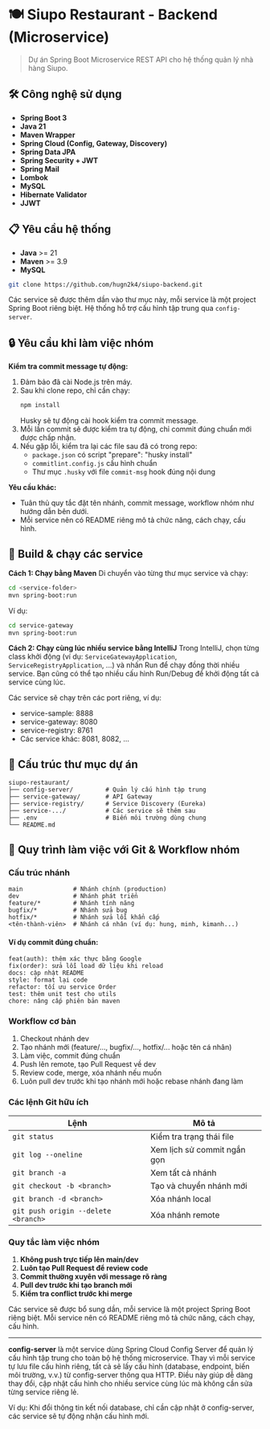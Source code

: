 
# 🍽️ Siupo Restaurant - Backend (Microservice)

> Dự án Spring Boot Microservice REST API cho hệ thống quản lý nhà hàng Siupo.


## 🛠️ Công nghệ sử dụng

- **Spring Boot 3**
- **Java 21**
- **Maven Wrapper**
- **Spring Cloud (Config, Gateway, Discovery)**
- **Spring Data JPA**
- **Spring Security + JWT**
- **Spring Mail**
- **Lombok**
- **MySQL**
- **Hibernate Validator**
- **JJWT**


## 📋 Yêu cầu hệ thống

- **Java** >= 21
- **Maven** >= 3.9
- **MySQL**


```bash
git clone https://github.com/hugn2k4/siupo-backend.git
```


Các service sẽ được thêm dần vào thư mục này, mỗi service là một project Spring Boot riêng biệt.
Hệ thống hỗ trợ cấu hình tập trung qua `config-server`.


## 🔒 Yêu cầu khi làm việc nhóm

**Kiểm tra commit message tự động:**
1. Đảm bảo đã cài Node.js trên máy.
2. Sau khi clone repo, chỉ cần chạy:
   ```bash
   npm install
   ```
   Husky sẽ tự động cài hook kiểm tra commit message.
3. Mỗi lần commit sẽ được kiểm tra tự động, chỉ commit đúng chuẩn mới được chấp nhận.
4. Nếu gặp lỗi, kiểm tra lại các file sau đã có trong repo:
   - `package.json` có script "prepare": "husky install"
   - `commitlint.config.js` cấu hình chuẩn
   - Thư mục `.husky` với file `commit-msg` hook đúng nội dung

**Yêu cầu khác:**
- Tuân thủ quy tắc đặt tên nhánh, commit message, workflow nhóm như hướng dẫn bên dưới.
- Mỗi service nên có README riêng mô tả chức năng, cách chạy, cấu hình.


## 🚀 Build & chạy các service

**Cách 1: Chạy bằng Maven**
Di chuyển vào từng thư mục service và chạy:
```bash
cd <service-folder>
mvn spring-boot:run
```
Ví dụ:
```bash
cd service-gateway
mvn spring-boot:run
```

**Cách 2: Chạy cùng lúc nhiều service bằng IntelliJ**
Trong IntelliJ, chọn từng class khởi động (ví dụ: `ServiceGatewayApplication`, `ServiceRegistryApplication`, ...) và nhấn Run để chạy đồng thời nhiều service.
Bạn cũng có thể tạo nhiều cấu hình Run/Debug để khởi động tất cả service cùng lúc.

Các service sẽ chạy trên các port riêng, ví dụ:
- service-sample: 8888
- service-gateway: 8080
- service-registry: 8761
- Các service khác: 8081, 8082, ...


## 📁 Cấu trúc thư mục dự án

```text
siupo-restaurant/
├── config-server/         # Quản lý cấu hình tập trung
├── service-gateway/       # API Gateway
├── service-registry/      # Service Discovery (Eureka)
├── service-.../           # Các service sẽ thêm sau
├── .env                   # Biến môi trường dùng chung
└── README.md
```


## 🌿 Quy trình làm việc với Git & Workflow nhóm

### Cấu trúc nhánh

```text
main              # Nhánh chính (production)
dev               # Nhánh phát triển
feature/*         # Nhánh tính năng
bugfix/*          # Nhánh sửa bug
hotfix/*          # Nhánh sửa lỗi khẩn cấp
<tên-thành-viên>  # Nhánh cá nhân (ví dụ: hung, minh, kimanh...)
```


#### Ví dụ commit đúng chuẩn:
```text
feat(auth): thêm xác thực bằng Google
fix(order): sửa lỗi load dữ liệu khi reload
docs: cập nhật README
style: format lại code
refactor: tối ưu service Order
test: thêm unit test cho utils
chore: nâng cấp phiên bản maven
```


### Workflow cơ bản
1. Checkout nhánh dev
2. Tạo nhánh mới (feature/..., bugfix/..., hotfix/... hoặc tên cá nhân)
3. Làm việc, commit đúng chuẩn
4. Push lên remote, tạo Pull Request về dev
5. Review code, merge, xóa nhánh nếu muốn
6. Luôn pull dev trước khi tạo nhánh mới hoặc rebase nhánh đang làm


### Các lệnh Git hữu ích

| Lệnh                                | Mô tả                       |
| ----------------------------------- | --------------------------- |
| `git status`                        | Kiểm tra trạng thái file    |
| `git log --oneline`                 | Xem lịch sử commit ngắn gọn |
| `git branch -a`                     | Xem tất cả nhánh            |
| `git checkout -b <branch>`          | Tạo và chuyển nhánh mới     |
| `git branch -d <branch>`            | Xóa nhánh local             |
| `git push origin --delete <branch>` | Xóa nhánh remote            |


### Quy tắc làm việc nhóm
1. **Không push trực tiếp lên main/dev**
2. **Luôn tạo Pull Request để review code**
3. **Commit thường xuyên với message rõ ràng**
4. **Pull dev trước khi tạo branch mới**
5. **Kiểm tra conflict trước khi merge**

Các service sẽ được bổ sung dần, mỗi service là một project Spring Boot riêng biệt.
Mỗi service nên có README riêng mô tả chức năng, cách chạy, cấu hình.


---

**config-server** là một service dùng Spring Cloud Config Server để quản lý cấu hình tập trung cho toàn bộ hệ thống microservice. Thay vì mỗi service tự lưu file cấu hình riêng, tất cả sẽ lấy cấu hình (database, endpoint, biến môi trường, v.v.) từ config-server thông qua HTTP. Điều này giúp dễ dàng thay đổi, cập nhật cấu hình cho nhiều service cùng lúc mà không cần sửa từng service riêng lẻ.

Ví dụ: Khi đổi thông tin kết nối database, chỉ cần cập nhật ở config-server, các service sẽ tự động nhận cấu hình mới.
```

```

```
